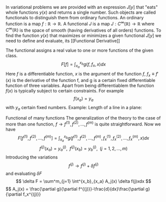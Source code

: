 In variational problems we are provided with an expression $J[y]$ that "eats" whole functions $y(x)$ and returns a single number. Such objects are called functionals to distinguish them from ordinary functions. An ordinary function is a map $f:\mathbb{R} \rightarrow \mathbb{R}$. A functional $J$ is a map $J:C^\infty(\mathbb{R}) \rightarrow \mathbb{R}$ where $C^\infty(\mathbb{R})$ is the space of smooth (having derivatives of all orders) functions. To find the function $y(x)$ that maximizes or minimizes a given functional $J[y]$ we need to define and evaluate, its [[Functional Derivative]]

The functional assigns a real value to one or more functions of the given class. 
$$
F[f] = \int^{x_b}_{x_a} g(f, f_x, x)dx
$$
Here $f$ is a differentiable function, $x$ is the argument of the function $f$, $f_x \equiv f'(x)$ is the derivative of the function f, and g is a certain fixed differentiable function of three variables.
Apart from being differentiablem the function $f(x)$ is typically subject to certain constraints. For example 
$$
f(x_a) = y_a
$$
with $y_a$ certain fixed numbers. 
Example: 
Length of a line in a plane:


Functional of many functions
The generalization of the theory to the case of more than one function, $f \rightarrow f^{(1)}, f^{(2)},...,f^{(m)}$ is quite straightforward. Now we have 
$$
F[f^{(1)}, f^{(2)},...,f^{(m)}] = \int^{x_b}_{x_a} g(f^{(1)}, f^{(2)},...,f^{(m)},f_x^{(1)}, f_x^{(2)},...,f_x^{(m)}, x)dx
$$
$$
f^{(j)}(x_a) = y_a^{(j)}, \;\; f^{(j)}(x_b) = y_b^{(j)}, \;\; (j = 1,2,...,m)
$$
Introducing the variations 
$$
f^{(j)} \rightarrow f^{(j)} + \delta f^{(j)}
$$
and evaluating $\delta F$
$$
\delta F = \sum^m_{j=1} \int^{x_b}_{x_a} A_j(x) \delta f(j)xdx
$$
$$
A_j(x) = \frac{\partial g}{\partial f^{(j)}}-\frac{d}{dx}\frac{\partial g}{\partial f_x^{(j)}}
